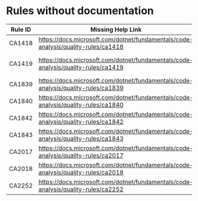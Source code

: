 # Rules without documentation

Rule ID | Missing Help Link | Title |
--------|-------------------|-------|
CA1418 | <https://docs.microsoft.com/dotnet/fundamentals/code-analysis/quality-rules/ca1418> | Use valid platform string |
CA1419 | <https://docs.microsoft.com/dotnet/fundamentals/code-analysis/quality-rules/ca1419> | Provide a public parameterless constructor for concrete types derived from 'System.Runtime.InteropServices.SafeHandle' |
CA1839 | <https://docs.microsoft.com/dotnet/fundamentals/code-analysis/quality-rules/ca1839> | Use 'Environment.ProcessPath' |
CA1840 | <https://docs.microsoft.com/dotnet/fundamentals/code-analysis/quality-rules/ca1840> | Use 'Environment.CurrentManagedThreadId' |
CA1842 | <https://docs.microsoft.com/dotnet/fundamentals/code-analysis/quality-rules/ca1842> | Do not use 'WhenAll' with a single task |
CA1843 | <https://docs.microsoft.com/dotnet/fundamentals/code-analysis/quality-rules/ca1843> | Do not use 'WaitAll' with a single task |
CA2017 | <https://docs.microsoft.com/dotnet/fundamentals/code-analysis/quality-rules/ca2017> | 'Buffer.BlockCopy' expects the number of bytes to be copied for the 'count' argument |
CA2018 | <https://docs.microsoft.com/dotnet/fundamentals/code-analysis/quality-rules/ca2018> | Call async methods when in an async method |
CA2252 | <https://docs.microsoft.com/dotnet/fundamentals/code-analysis/quality-rules/ca2252> | This API requires opting into preview features |
